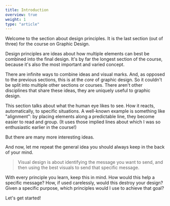 ```yaml
---
title: Introduction
overview: true
weight: 1
type: "article"
---
```


Welcome to the section about design principles. It is the last section (out of three) for the course on Graphic Design.

Design principles are ideas about how multiple elements can best be combined into the final design. It's by far the longest section of the course, because it's also the most important and varied concept. 

There are infinite ways to combine ideas and visual marks. And, as opposed to the previous sections, this is at the _core_ of graphic design. So it couldn't be split into multiple other sections or courses. There aren't other disciplines that share these ideas, they are uniquely useful to graphic design.

This section talks about what the human eye likes to see. How it reacts, automatically, to specific situations. A well-known example is something like "alignment": by placing elements along a predictable line, they become easier to read and group. (It uses those implied lines about which I was so enthusiastic earlier in the course!) 

But there are many more interesting ideas.

And now, let me repeat the general idea you should always keep in the back of your mind.

> Visual design is about identifying the message you want to send, and then using the best visuals to send that specific message.

With every principle you learn, keep this in mind. How would this help a specific message? How, if used carelessly, would this destroy your design? Given a specific purpose, which principles would I use to achieve that goal?

Let's get started!